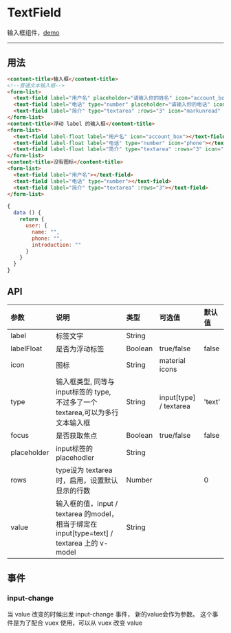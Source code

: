 # TextField

输入框组件，[demo](https://myronliu347.github.io/vue-carbon/#!/inputs)

----

## 用法

```html
<content-title>输入框</content-title>
<!--普通文本输入框-->
<form-list>
  <text-field label="用户名" placeholder="请输入你的姓名" icon="account_box" :value.sync="user.name"></text-field>
  <text-field label="电话" type="number" placeholder="请输入你的电话" icon="phone" :value.sync="user.phone"></text-field>
  <text-field label="简介" type="textarea" :rows="3" icon="markunread" placeholder="info_outline" :value.sync="user.introduction"></text-field>
</form-list>
<content-title>浮动 label 的输入框</content-title>
<form-list>
  <text-field label-float label="用户名" icon="account_box"></text-field>
  <text-field label-float label="电话" type="number" icon="phone"></text-field>
  <text-field label-float label="简介" type="textarea" :rows="3" icon="markunread"></text-field>
</form-list>
<content-title>没有图标</content-title>
<form-list>
  <text-field label="用户名"></text-field>
  <text-field label="电话" type="number"></text-field>
  <text-field label="简介" type="textarea" :rows="3"></text-field>
</form-list>
```

```javascript
{
  data () {
    return {
      user: {
        name: "",
        phone: "",
        introduction: ""
      }
    }
  }
}
```

## API

| 参数 | 说明 |	类型 | 可选值 | 默认值 |
| :---- | :---- | :---- | :---- | :---- |
| label | 标签文字 | String | | |
| labelFloat | 是否为浮动标签 | Boolean | true/false | false |
| icon | 图标 | String | material icons | |
| type | 输入框类型, 同等与 input标签的 type, 不过多了一个 textarea,可以为多行文本输入框 | String | input[type] / textarea | 'text' |
| focus | 是否获取焦点 | Boolean | true/false | false |
| placeholder | input标签的placehodler | String | | |
| rows | type设为 textarea 时，启用，设置默认显示的行数 | Number |  | 0 |
| value | 输入框的值，input / textarea 的model，相当于绑定在 input[type=text] / textarea 上的 v-model | String |  |  |

## 事件

### input-change

当 value 改变的时候出发 input-change 事件， 新的value会作为参数。
这个事件是为了配合 vuex 使用，可以从 vuex 改变 value
